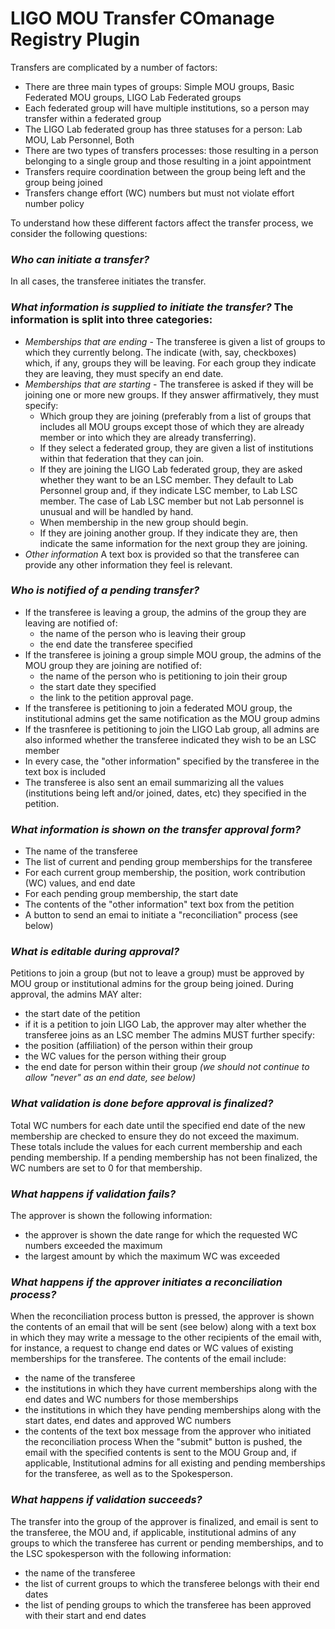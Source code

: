 # LIGO MOU Transfer COmanage Registry Plugin

Transfers are complicated by a number of factors: 
- There are three main types of groups: Simple MOU groups, Basic Federated MOU groups, LIGO Lab Federated groups
- Each federated group will have multiple institutions, so a person may transfer within a federated group
- The LIGO Lab federated group has three statuses for a person: Lab MOU, Lab Personnel, Both
- There are two types of transfers processes: those resulting in a person belonging to a single group and those resulting in a joint appointment
- Transfers require coordination between the group being left and the group being joined
- Transfers change effort (WC) numbers but must not violate effort number policy

To understand how these different factors affect the transfer process, we consider the following questions:

### _**Who can initiate a transfer?**_
In all cases, the transferee initiates the transfer.
### _**What information is supplied to initiate the transfer?**_ The information is split into three categories:
  * _Memberships that are ending_ - The transferee is given a list of groups to which they currently belong. The indicate (with, say, checkboxes) which, if any, groups they will be leaving. For each group they indicate they are leaving, they must specify an end date. 
  * _Memberships that are starting_ - The transferee is asked if they will be joining one or more new groups. If they answer affirmatively, they must specify:
    * Which group they are joining (preferably from a list of groups that includes all MOU groups except those of which they are already member or into which they are already transferring). 
    * If they select a federated group, they are given a list of institutions within that federation that they can join. 
    * If they are joining the LIGO Lab federated group, they are asked whether they want to be an LSC member. They default to Lab Personnel group and, if they indicate LSC member, to Lab LSC member. The case of Lab LSC member but not Lab personnel is unusual and will be handled by hand.
    * When membership in the new group should begin. 
    * If they are joining another group. If they indicate they are, then indicate the same information for the next group they are joining.
  * _Other information_ A text box is provided so that the transferee can provide any other information they feel is relevant.
### _**Who is notified of a pending transfer?**_ 
  * If the transferee is leaving a group, the admins of the group they are leaving are notified of:
    * the name of the person who is leaving their group
    * the end date the transferee specified
  * If the transferee is joining a group simple MOU group, the admins of the MOU group they are joining are notified of:
    * the name of the person who is petitioning to join their group
    * the start date they specified 
    * the link to the petition approval page.
  * If the transferee is petitioning to join a federated MOU group, the institutional admins get the same notification as the MOU group admins
  * If the trasnferee is petitioning to join the LIGO Lab group, all admins are also informed whether the transferee indicated they wish to be an LSC member
  * In every case, the "other information" specified by the transferee in the text box is included
  * The transferee is also sent an email summarizing all the values (institutions being left and/or joined, dates, etc) they specified in the petition.
### _**What information is shown on the transfer approval form?**_ 
  * The name of the transferee
  * The list of current and pending group memberships for the transferee
  * For each current group membership, the position, work contribution (WC) values, and end date
  * For each pending group membership, the start date 
  * The contents of the "other information" text box from the petition
  * A button to send an emai to initiate a "reconciliation" process (see below)
### _**What is editable during approval?**_ 
Petitions to join a group (but not to leave a group) must be approved by MOU group or institutional admins for the group being joined. During approval, the admins MAY alter:
  * the start date of the petition
  * if it is a petition to join LIGO Lab, the approver may alter whether the transferee joins as an LSC member
The admins MUST further specify:
  * the position (affiliation) of the person within their group
  * the WC values for the person withing their group
  * the end date for person within their group _(we should not continue to allow "never" as an end date, see below)_
### _**What validation is done before approval is finalized?**_ 
Total WC numbers for each date until the specified end date of the new membership are checked to ensure they do not exceed the maximum. These totals include the values for each current membership and each pending membership. If a pending membership has not been finalized, the WC numbers are set to 0 for that membership. 
### _**What happens if validation fails?**_ 
The approver is shown the following information:
  * the approver is shown the date range for which the requested WC numbers exceeded the maximum 
  * the largest amount by which the maximum WC was exceeded
### _**What happens if the approver initiates a reconciliation process?**_ 
When the reconciliation process button is pressed, the approver is shown the contents of an email that will be sent (see below) along with a text box in which they may write a message to the other recipients of the email with, for instance, a request to change end dates or WC values of existing memberships for the transferee. The contents of the email include:
  * the name of the transferee
  * the institutions in which they have current memberships along with the end dates and WC numbers for those memberships
  * the institutions in which they have pending memberships along with the start dates, end dates and approved WC numbers
  * the contents of the text box message from the approver who initiated the reconciliation process
When the "submit" button is pushed, the email with the specified contents is sent to the MOU Group and, if applicable, Institutional admins for all existing and pending memberships for the transferee, as well as to the Spokesperson.
### _**What happens if validation succeeds?**_ 
The transfer into the group of the approver is finalized, and email is sent to the transferee, the MOU and, if applicable, institutional admins of any groups to which the transferee has current or pending memberships, and to the LSC spokesperson with the following information:
  * the name of the transferee
  * the list of current groups to which the transferee belongs with their end dates
  * the list of pending groups to which the transferee has been approved with their start and end dates
 
